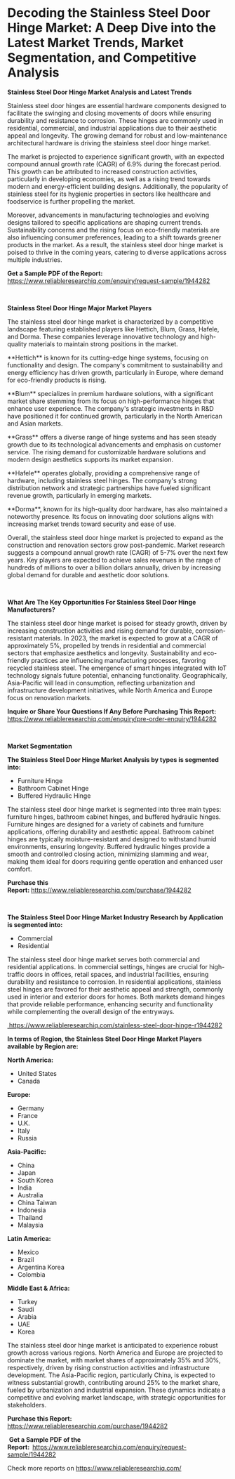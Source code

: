 <p><h1>Decoding the Stainless Steel Door Hinge Market: A Deep Dive into the Latest Market Trends, Market Segmentation, and Competitive Analysis</h1></p><p><strong>Stainless Steel Door Hinge Market Analysis and Latest Trends</strong></p>
<p><p>Stainless steel door hinges are essential hardware components designed to facilitate the swinging and closing movements of doors while ensuring durability and resistance to corrosion. These hinges are commonly used in residential, commercial, and industrial applications due to their aesthetic appeal and longevity. The growing demand for robust and low-maintenance architectural hardware is driving the stainless steel door hinge market.</p><p>The market is projected to experience significant growth, with an expected compound annual growth rate (CAGR) of 6.9% during the forecast period. This growth can be attributed to increased construction activities, particularly in developing economies, as well as a rising trend towards modern and energy-efficient building designs. Additionally, the popularity of stainless steel for its hygienic properties in sectors like healthcare and foodservice is further propelling the market.</p><p>Moreover, advancements in manufacturing technologies and evolving designs tailored to specific applications are shaping current trends. Sustainability concerns and the rising focus on eco-friendly materials are also influencing consumer preferences, leading to a shift towards greener products in the market. As a result, the stainless steel door hinge market is poised to thrive in the coming years, catering to diverse applications across multiple industries.</p></p>
<p><strong>Get a Sample PDF of the Report:&nbsp;</strong> <a href="https://www.reliableresearchiq.com/enquiry/request-sample/1944282?utm_campaign=2298&utm_medium=2&utm_source=Github&utm_content=ia&utm_term=16022025&utm_id=stainless-steel-door-hinge">https://www.reliableresearchiq.com/enquiry/request-sample/1944282</a></p>
<p>&nbsp;</p>
<p><strong>Stainless Steel Door Hinge Major Market Players</strong></p>
<p><p>The stainless steel door hinge market is characterized by a competitive landscape featuring established players like Hettich, Blum, Grass, Hafele, and Dorma. These companies leverage innovative technology and high-quality materials to maintain strong positions in the market.</p><p>**Hettich** is known for its cutting-edge hinge systems, focusing on functionality and design. The company's commitment to sustainability and energy efficiency has driven growth, particularly in Europe, where demand for eco-friendly products is rising.</p><p>**Blum** specializes in premium hardware solutions, with a significant market share stemming from its focus on high-performance hinges that enhance user experience. The company's strategic investments in R&D have positioned it for continued growth, particularly in the North American and Asian markets.</p><p>**Grass** offers a diverse range of hinge systems and has seen steady growth due to its technological advancements and emphasis on customer service. The rising demand for customizable hardware solutions and modern design aesthetics supports its market expansion.</p><p>**Hafele** operates globally, providing a comprehensive range of hardware, including stainless steel hinges. The company's strong distribution network and strategic partnerships have fueled significant revenue growth, particularly in emerging markets.</p><p>**Dorma**, known for its high-quality door hardware, has also maintained a noteworthy presence. Its focus on innovating door solutions aligns with increasing market trends toward security and ease of use.</p><p>Overall, the stainless steel door hinge market is projected to expand as the construction and renovation sectors grow post-pandemic. Market research suggests a compound annual growth rate (CAGR) of 5-7% over the next few years. Key players are expected to achieve sales revenues in the range of hundreds of millions to over a billion dollars annually, driven by increasing global demand for durable and aesthetic door solutions.</p></p>
<p>&nbsp;</p>
<p><strong>What Are The Key Opportunities For Stainless Steel Door Hinge Manufacturers?</strong></p>
<p><p>The stainless steel door hinge market is poised for steady growth, driven by increasing construction activities and rising demand for durable, corrosion-resistant materials. In 2023, the market is expected to grow at a CAGR of approximately 5%, propelled by trends in residential and commercial sectors that emphasize aesthetics and longevity. Sustainability and eco-friendly practices are influencing manufacturing processes, favoring recycled stainless steel. The emergence of smart hinges integrated with IoT technology signals future potential, enhancing functionality. Geographically, Asia-Pacific will lead in consumption, reflecting urbanization and infrastructure development initiatives, while North America and Europe focus on renovation markets.</p></p>
<p><strong>Inquire or Share Your Questions If Any Before Purchasing This Report:</strong> <a href="https://www.reliableresearchiq.com/enquiry/pre-order-enquiry/1944282?utm_campaign=2298&utm_medium=2&utm_source=Github&utm_content=ia&utm_term=16022025&utm_id=stainless-steel-door-hinge">https://www.reliableresearchiq.com/enquiry/pre-order-enquiry/1944282</a></p>
<p>&nbsp;</p>
<p><strong>Market Segmentation</strong></p>
<p><strong>The Stainless Steel Door Hinge Market Analysis by types is segmented into:</strong></p>
<p><ul><li>Furniture Hinge</li><li>Bathroom Cabinet Hinge</li><li>Buffered Hydraulic Hinge</li></ul></p>
<p><p>The stainless steel door hinge market is segmented into three main types: furniture hinges, bathroom cabinet hinges, and buffered hydraulic hinges. Furniture hinges are designed for a variety of cabinets and furniture applications, offering durability and aesthetic appeal. Bathroom cabinet hinges are typically moisture-resistant and designed to withstand humid environments, ensuring longevity. Buffered hydraulic hinges provide a smooth and controlled closing action, minimizing slamming and wear, making them ideal for doors requiring gentle operation and enhanced user comfort.</p></p>
<p><strong>Purchase this Report:&nbsp;</strong><a href="https://www.reliableresearchiq.com/purchase/1944282?utm_campaign=2298&utm_medium=2&utm_source=Github&utm_content=ia&utm_term=16022025&utm_id=stainless-steel-door-hinge">https://www.reliableresearchiq.com/purchase/1944282</a></p>
<p>&nbsp;</p>
<p><strong>The Stainless Steel Door Hinge Market Industry Research by Application is segmented into:</strong></p>
<p><ul><li>Commercial</li><li>Residential</li></ul></p>
<p><p>The stainless steel door hinge market serves both commercial and residential applications. In commercial settings, hinges are crucial for high-traffic doors in offices, retail spaces, and industrial facilities, ensuring durability and resistance to corrosion. In residential applications, stainless steel hinges are favored for their aesthetic appeal and strength, commonly used in interior and exterior doors for homes. Both markets demand hinges that provide reliable performance, enhancing security and functionality while complementing the overall design of the entryways.</p></p>
<p><a href="https://www.reliableresearchiq.com/stainless-steel-door-hinge-r1944282?utm_campaign=2298&utm_medium=2&utm_source=Github&utm_content=ia&utm_term=16022025&utm_id=stainless-steel-door-hinge">&nbsp;https://www.reliableresearchiq.com/stainless-steel-door-hinge-r1944282</a></p>
<p><strong>In terms of Region, the Stainless Steel Door Hinge Market Players available by Region are:</strong></p>
<p>
    <p> <strong> North America: </strong>
        <ul>
            <li>United States</li>
            <li>Canada</li>
        </ul>
        </p> 
    <p> <strong> Europe: </strong>
        <ul>
            <li>Germany</li>
            <li>France</li>
            <li>U.K.</li>
            <li>Italy</li>
            <li>Russia</li>
        </ul>
        </p> 
    <p> <strong> Asia-Pacific: </strong>
        <ul>
            <li>China</li>
            <li>Japan</li>
            <li>South Korea</li>
            <li>India</li>
            <li>Australia</li>
            <li>China Taiwan</li>
            <li>Indonesia</li>
            <li>Thailand</li>
            <li>Malaysia</li>
        </ul>
        </p> 
    <p> <strong> Latin America: </strong>
        <ul>
            <li>Mexico</li>
            <li>Brazil</li>
            <li>Argentina Korea</li>
            <li>Colombia</li>
        </ul>
        </p> 
    <p> <strong> Middle East & Africa: </strong>
        <ul>
            <li>Turkey</li>
            <li>Saudi</li>
            <li>Arabia</li>
            <li>UAE</li>
            <li>Korea</li>
        </ul>
    </p>
    </p>
<p><p>The stainless steel door hinge market is anticipated to experience robust growth across various regions. North America and Europe are projected to dominate the market, with market shares of approximately 35% and 30%, respectively, driven by rising construction activities and infrastructure development. The Asia-Pacific region, particularly China, is expected to witness substantial growth, contributing around 25% to the market share, fueled by urbanization and industrial expansion. These dynamics indicate a competitive and evolving market landscape, with strategic opportunities for stakeholders.</p></p>
<p><strong>Purchase this Report: </strong><a href="https://www.reliableresearchiq.com/purchase/1944282?utm_campaign=2298&utm_medium=2&utm_source=Github&utm_content=ia&utm_term=16022025&utm_id=stainless-steel-door-hinge">https://www.reliableresearchiq.com/purchase/1944282</a></p>
<p>&nbsp;<strong>Get a Sample PDF of the Report:&nbsp;&nbsp;</strong><a href="https://www.reliableresearchiq.com/enquiry/request-sample/1944282?utm_campaign=2298&utm_medium=2&utm_source=Github&utm_content=ia&utm_term=16022025&utm_id=stainless-steel-door-hinge">https://www.reliableresearchiq.com/enquiry/request-sample/1944282</a></p>
<p><strong></strong></p>
<p>Check more reports on <a href="https://www.reliableresearchiq.com/?utm_campaign=2298&utm_medium=2&utm_source=Github&utm_content=ia&utm_term=16022025&utm_id=stainless-steel-door-hinge">https://www.reliableresearchiq.com/</a></p>